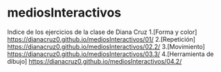 # mediosInteractivos
Indice de los ejercicios de la clase de Diana Cruz
1.[Forma y color] https://dianacruz0.github.io/mediosInteractivos/01/
2.[Repetición] https://dianacruz0.github.io/mediosInteractivos/02.2/
3.[Movimiento] https://dianacruz0.github.io/mediosInteractivos/03.3/
4.[Herramienta de dibujo] https://dianacruz0.github.io/mediosInteractivos/04.2/


